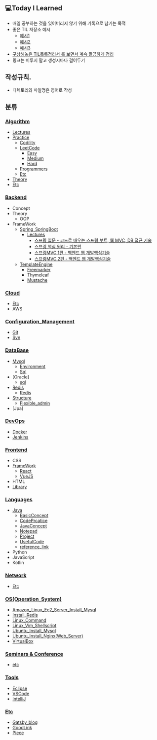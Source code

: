 ## 💻Today I Learned
- 매일 공부하는 것을 잊어버리지 않기 위해 기록으로 남기는 목적
- 좋은 TIL 저장소 예시
    - [예시1](https://github.com/Integerous/TIL)
    - [예시2](https://github.com/namjunemy/TIL)
    - [예시3](https://github.com/Integerous/TIL-1)
- [구상해놓은 TIL목록정리서 를 보면서 계속 깔끔하게 정리](https://www.notion.so/TIL-aa2e36d166f94254b43159f1bf756fda)
- 링크는 미루지 말고 생성시마다 걸어두기

## 작성규칙. 
- 디렉토리와 파일명은 영어로 작성  

## 분류

### [Algorithm](https://github.com/Highjune/TIL/tree/main/Algorithm)
- [Lectures](https://github.com/Highjune/TIL/tree/main/Algorithm/Lectures)
- [Practice](https://github.com/Highjune/TIL/tree/main/Algorithm/Practice)
    - [Codility](https://github.com/Highjune/TIL/tree/main/Algorithm/Practice/Codility)
    - [LeetCode](https://github.com/Highjune/TIL/tree/main/Algorithm/Practice/Leetcode)
        - [Easy](https://github.com/Highjune/TIL/tree/main/Algorithm/Practice/Leetcode/Easy)
        - [Medium](https://github.com/Highjune/TIL/tree/main/Algorithm/Practice/Leetcode/Medium)
        - [Hard](https://github.com/Highjune/TIL/tree/main/Algorithm/Practice/Leetcode/Hard)
    - [Programmers](https://github.com/Highjune/TIL/tree/main/Algorithm/Practice/Programmers)
    - [Etc](https://github.com/Highjune/TIL/tree/main/Algorithm/Practice/Etc)
- [Theory](https://github.com/Highjune/TIL/tree/main/Algorithm/Theory)
- [Etc](https://github.com/Highjune/TIL/blob/main/Algorithm/Etc.md)

   
### [Backend](https://github.com/Highjune/TIL/tree/main/Backend)
- Concept
- Theory
    - OOP
- FrameWork
    - [Spring_SpringBoot](https://github.com/Highjune/TIL/tree/main/Backend/FrameWork/Spring_SpringBoot)
        - [Lectures](https://github.com/Highjune/TIL/tree/main/Backend/FrameWork/Spring_SpringBoot/Lectures)
            - [스프링 입문 - 코드로 배우는 스프링 부트, 웹 MVC, DB 접근 기술](https://github.com/Highjune/TIL/blob/main/Backend/FrameWork/Spring_SpringBoot/Lectures/%EC%8A%A4%ED%94%84%EB%A7%81%20%EC%9E%85%EB%AC%B8%20-%20%EC%BD%94%EB%93%9C%EB%A1%9C%20%EB%B0%B0%EC%9A%B0%EB%8A%94%20%EC%8A%A4%ED%94%84%EB%A7%81%20%EB%B6%80%ED%8A%B8%2C%20%EC%9B%B9%20MVC%2C%20DB%20%EC%A0%91%EA%B7%BC%20%EA%B8%B0%EC%88%A0.md)
            - [스프링 핵심 원리 - 기본편](https://github.com/Highjune/TIL/blob/main/Backend/FrameWork/Spring_SpringBoot/Lectures/%EC%8A%A4%ED%94%84%EB%A7%81%20%ED%95%B5%EC%8B%AC%20%EC%9B%90%EB%A6%AC%20-%20%EA%B8%B0%EB%B3%B8%ED%8E%B8.md)
            - [스프링MVC 1편 - 백엔드 웹 개발핵심기술](https://github.com/Highjune/TIL/blob/main/Backend/FrameWork/Spring_SpringBoot/Lectures/%EC%8A%A4%ED%94%84%EB%A7%81MVC1%ED%8E%B8_%EB%B0%B1%EC%97%94%EB%93%9C%EC%9B%B9%EA%B0%9C%EB%B0%9C%ED%95%B5%EC%8B%AC%EA%B8%B0%EC%88%A0.md)
            - [스프링MVC 2편 - 백엔드 웹 개발핵심기술](https://github.com/Highjune/TIL/blob/main/Backend/FrameWork/Spring_SpringBoot/Lectures/%EC%8A%A4%ED%94%84%EB%A7%81MVC2%ED%8E%B8_%EB%B0%B1%EC%97%94%EB%93%9C%EC%9B%B9%EA%B0%9C%EB%B0%9C%ED%99%9C%EC%9A%A9%EA%B8%B0%EC%88%A0.md)
    - [TemplateEngine](https://github.com/Highjune/TIL/tree/main/Backend/FrameWork/Spring_SpringBoot/TempleteEngine)
        - [Freemarker](https://github.com/Highjune/TIL/blob/main/Backend/FrameWork/Spring_SpringBoot/TempleteEngine/Freemarker.md)
        - [Thymeleaf](https://github.com/Highjune/TIL/blob/main/Backend/FrameWork/Spring_SpringBoot/TempleteEngine/Thymeleaf.md)
        - [Mustache](https://github.com/Highjune/TIL/blob/main/Backend/FrameWork/Spring_SpringBoot/TempleteEngine/Mustache.md)



### [Cloud](https://github.com/Highjune/TIL/tree/main/Cloud)
- [Etc](https://github.com/Highjune/TIL/blob/main/Cloud/Etc.md)
- AWS



### [Configuration_Management](https://github.com/Highjune/TIL/tree/main/Configuration_Management)
- [Git](https://github.com/Highjune/TIL/blob/master/Configuration_Management/git.md) 
- [Svn](https://github.com/Highjune/TIL/blob/master/Configuration_Management/svn.md)


### [DataBase](https://github.com/Highjune/TIL/tree/main/DataBase)
- [Mysql](https://github.com/Highjune/TIL/tree/main/DataBase/Mysql)
    - [Environment](https://github.com/Highjune/TIL/blob/master/DataBase/Mysql/mysql_environment.md)
    - [Sql](https://github.com/Highjune/TIL/blob/master/DateBase/Mysql/mysql_sql.md)
- [Oracle]
    - [sql](https://github.com/Highjune/TIL/blob/main/DataBase/Oracle/Oracle_sql.md)
- [Redis](https://github.com/Highjune/TIL/tree/main/DataBase/Redis)
    - [Redis](https://github.com/Highjune/TIL/blob/main/DataBase/Redis/Redis.md)
- [Structure](https://github.com/Highjune/TIL/tree/main/DataBase/Structure)
    - [Flexible_admin](https://github.com/Highjune/TIL/blob/main/DataBase/Structure/Flexible_admin.md)
- [Jpa]

### [DevOps](https://github.com/Highjune/TIL/tree/main/DevOps)
- [Docker](https://github.com/Highjune/TIL/blob/main/DevOps/Docker.md)
- [Jenkins](https://github.com/Highjune/TIL/blob/main/DevOps/Jenkins.md)




### [Frontend](https://github.com/Highjune/TIL/tree/main/Frontend)
- CSS
- [FrameWork](https://github.com/Highjune/TIL/tree/main/Frontend/FrameWork)
    - [React](https://github.com/Highjune/TIL/blob/main/Frontend/FrameWork/React.md)
    - [VueJS](https://github.com/Highjune/TIL/blob/main/Frontend/FrameWork/Vuejs.md)
- HTML
- [Library](https://github.com/Highjune/TIL/tree/main/Frontend/Library)



### [Languages](https://github.com/Highjune/TIL/tree/main/Languages)
- [Java](https://github.com/Highjune/TIL/tree/master/Languages/Java)
    - [BasicConcept](https://github.com/Highjune/TIL/tree/main/Languages/Java/BasicConcept)
    - [CodePrcatice](https://github.com/Highjune/TIL/tree/main/Languages/Java/CodePractice)
    - [JavaConcept](https://github.com/Highjune/TIL/tree/main/Languages/Java/JavaConcept)
    - [Notepad](https://github.com/Highjune/TIL/tree/main/Languages/Java/Notepad)
    - [Project](https://github.com/Highjune/TIL/tree/main/Languages/Java/Project)
    - [UsefulCode](https://github.com/Highjune/TIL/tree/main/Languages/Java/UsefulCode)
    - [reference_link](https://github.com/Highjune/TIL/blob/main/Languages/Java/reference_link.md)
- Python
- JavaScript
- Kotlin

### [Network](https://github.com/Highjune/TIL/tree/main/Network)
- [Etc](https://github.com/Highjune/TIL/blob/main/Network/Etc.md)


### [OS(Operation_System)](https://github.com/Highjune/TIL/tree/main/OS(Operation_System))
- [Amazon_Linux_Ec2_Server_Install_Mysql](https://github.com/Highjune/TIL/blob/main/OS(Operation_System)/Amazon_Linux_Ec2_Server_Install_Mysql.md)
- [Install_Redis](https://github.com/Highjune/TIL/blob/main/OS(Operation_System)/Install_Redis.md)
- [Linux_Command](https://github.com/Highjune/TIL/blob/main/OS(Operation_System)/Linux_Command.md)
- [Linux_Vim_Shellscript](https://github.com/Highjune/TIL/blob/main/OS(Operation_System)/Linux_Vim_Shellscript.md)
- [Ubuntu_Install_Mysql](https://github.com/Highjune/TIL/blob/main/OS(Operation_System)/Ubuntu_Install_Mysql.md)
- [Ubuntu_Install_Nginx(Web_Server)](https://github.com/Highjune/TIL/blob/main/OS(Operation_System)/Ubuntu_Install_Nginx(Web_Server).md)
- [VirtualBox](https://github.com/Highjune/TIL/blob/main/OS(Operation_System)/VirtualBox.md)

### [Seminars & Conference](https://github.com/Highjune/TIL/tree/main/Seminars%26Conference)
- [etc](https://github.com/Highjune/TIL/blob/main/Seminars%26Conference/etc.md)



### [Tools](https://github.com/Highjune/TIL/tree/main/Tools)
- [Eclipse](https://github.com/Highjune/TIL/blob/master/Tools/eclipse.md)
- [VSCode](https://github.com/Highjune/TIL/blob/master/Tools/vscode.md)
- [IntelliJ](https://github.com/Highjune/TIL/blob/main/Tools/intellij.md)


### [Etc](https://github.com/Highjune/TIL/tree/main/Etc)
- [Gatsby_blog](https://github.com/Highjune/TIL/blob/main/Etc/gatsby_blog.md)
- [GoodLink](https://github.com/Highjune/TIL/blob/main/Etc/GoodLink.md)
- [Piece](https://github.com/Highjune/TIL/blob/main/Etc/Piece.md)
  
